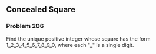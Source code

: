 ﻿## Concealed Square
### Problem 206

Find the unique positive integer whose square has the form 1_2_3_4_5_6_7_8_9_0, where each "_" is a single digit.
